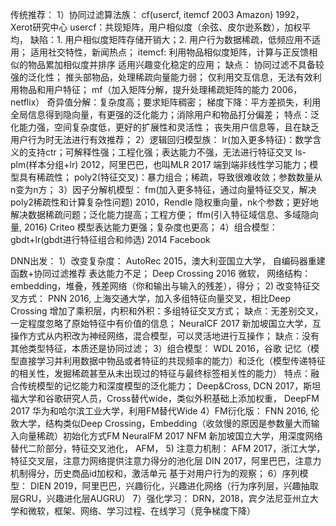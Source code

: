 传统推荐：
1）协同过滤算法族：
  cf(usercf, itemcf 2003 Amazon) 1992，Xerot研究中心
    usercf：共现矩阵，用户相似度（余弦、皮尔逊系数），加权平均，
      缺陷：1. 用户相似度矩阵存储开销大；2. 用户行为数据稀疏，低频应用不适用；
      适用社交特性，新闻热点；
    itemcf: 利用物品相似度矩阵，计算与正反馈相似的物品累加相似度并排序
      适用兴趣变化稳定的应用；
    缺点：
      协同过滤不具备较强的泛化性；
      推头部物品，处理稀疏向量能力弱；
      仅利用交互信息，无法有效利用物品和用户特征；
  mf（加入矩阵分解，提升处理稀疏矩阵的能力 2006，netflix）
    奇异值分解：复杂度高；要求矩阵稠密；
    梯度下降：平方差损失，利用全局信息得到隐向量，有更强的泛化能力；消除用户和物品打分偏差；
    特点：泛化能力强，空间复杂度低，更好的扩展性和灵活性；
         丧失用户信息等，且在缺乏用户行为时无法进行有效推荐；
2）逻辑回归模型族：
  lr(加入更多特征)：数学含义的支持ctr；可解释性强；工程化强；表达能力不强，无法进行特征交叉
  ls-plm(样本分组+lr) 2012，阿里巴巴，也叫MLR 2017
    端到端非线性学习能力；模型具有稀疏性；
  poly2(特征交叉)：暴力组合；稀疏，导致很难收敛；参数数量从n变为n方；
3）因子分解机模型：
  fm(加入更多特征，通过向量特征交叉，解决poly2稀疏性和计算复杂性问题) 2010，Rendle
    隐权重向量，nk个参数；更好地解决数据稀疏问题；泛化能力提高；工程方便；
  ffm(引入特征域信息、多域隐向量, 2016) Criteo
    模型表达能力更强；复杂度也更高；
4）组合模型：
  gbdt+lr(gbdt进行特征组合和帅选) 2014 Facebook

DNN出发：
1）改变复杂度：
  AutoRec 2015，澳大利亚国立大学，
    自编码器重建函数+协同过滤推荐
    表达能力不足；
  Deep Crossing 2016 微软，
    网络结构：embedding，堆叠，残差网络（你和输出与输入的残差），得分；
2) 改变特征交叉方式：
  PNN 2016, 上海交通大学，加入多组特征向量交叉，相比Deep Crossing 增加了乘积层，内积和外积：多组特征交叉方式；
    缺点：无差别交叉，一定程度忽略了原始特征中有价值的信息；
  NeuralCF 2017 新加坡国立大学，互操作方式从内积改为神经网络，混合模型，可以灵活地进行互操作；
    缺点：没有其他类型特征，本质还是协同过滤；
3）组合模型：
  WDL 2016，谷歌 记忆（模型直接学习并利用数据中物品或者特征的共现频率的能力）和泛化（模型传递特征的相关性，发掘稀疏甚至从未出现过的特征与最终标签相关性的能力）
    特点：融合传统模型的记忆能力和深度模型的泛化能力；
  Deep&Cross, DCN 2017，斯坦福大学和谷歌研究人员，Cross替代wide，类似外积基础上添加权重，
  DeepFM 2017 华为和哈尔滨工业大学，利用FM替代Wide
4）FM衍化版：
  FNN 2016, 伦敦大学，结构类似Deep Crossing，Embedding（收敛慢的原因是参数量大而输入向量稀疏）初始化方式FM
  NeuralFM 2017 NFM 新加坡国立大学，用深度网络替代二阶部分，特征交叉池化，
  AFM，
5) 注意力机制：
  AFM 2017，浙江大学，特征交叉层，注意力网络提供注意力得分的池化层
  DIN 2017，阿里巴巴，注意力机制得分，历史商品id加权和，激活单元
  基于对用户行为的观察；
6）序列模型：
  DIEN 2019，阿里巴巴，兴趣衍化，兴趣进化网络（行为序列层，兴趣抽取层GRU，兴趣进化层AUGRU）
7）强化学习：
  DRN，2018，宾夕法尼亚州立大学和微软，框架、网络、学习过程、在线学习（竞争梯度下降）


